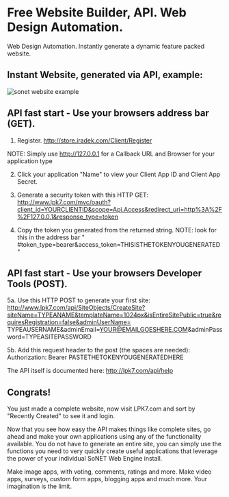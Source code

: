 # Free Website Builder, API. Web Design Automation.
Web Design Automation. Instantly generate a dynamic feature packed website.

## Instant Website, generated via API, example:
![sonet website example](https://user-images.githubusercontent.com/27966874/34644603-892f1e9a-f2ee-11e7-851e-ae856b4130e8.png)

## API fast start - Use your browsers address bar (GET).

1. Register.
http://store.iradek.com/Client/Register

NOTE: Simply use http://127.0.0.1 for a Callback URL and Browser for your application type

2. Click your application "Name" to view your Client App ID and Client App Secret.

3. Generate a security token with this HTTP GET:
http://www.lpk7.com/mvc/oauth?client_id=YOURCLIENTID&scope=Api.Access&redirect_uri=http%3A%2F%2F127.0.0.1&response_type=token

4. Copy the token you generated from the returned string.
NOTE: look for this in the address bar " #token_type=bearer&access_token=THISISTHETOKENYOUGENERATED "

## API fast start - Use your browsers Developer Tools (POST).

5a. Use this HTTP POST to generate your first site:
http://www.lpk7.com/api/SiteObjects/CreateSite?siteName=TYPEANAME&templateName=1024px&isEntireSitePublic=true&requiresRegistration=false&adminUserName=
TYPEAUSERNAME&adminEmail=YOUR@EMAILGOESHERE.COM&adminPassword=TYPEASITEPASSWORD

5b. Add this request header to the post (the spaces are needed):
Authorization: Bearer PASTETHETOKENYOUGENERATEDHERE
 
The API itself is documented here: http://lpk7.com/api/help

## Congrats! 
You just made a complete website, now visit LPK7.com and sort by "Recently Created" to see it and login.

Now that you see how easy the API makes things like complete sites, go ahead and make your own applications using any of the functionality available. You do not have to generate an entire site, you can simply use the functions you need to very quickly create useful applications that leverage the power of your individual SoNET Web Engine install. 

Make image apps, with voting, comments, ratings and more.
Make video apps, surveys, custom form apps, blogging apps and much more. Your imagination is the limit.

